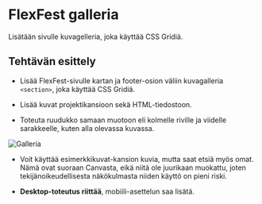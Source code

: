 # FlexFest galleria

Lisätään sivulle kuvagelleria, joka käyttää CSS Gridiä.

## Tehtävän esittely

- Lisää FlexFest-sivulle kartan ja footer-osion väliin kuvagalleria `<section>`, joka käyttää CSS Gridiä.

- Lisää kuvat projektikansioon sekä HTML-tiedostoon.

- Toteuta ruudukko samaan muotoon eli kolmelle riville ja viidelle sarakkeelle, kuten alla olevassa kuvassa.

![Galleria](grid-asettelu.png)

- Voit käyttää esimerkkikuvat-kansion kuvia, mutta saat etsiä myös omat. Nämä ovat suoraan Canvasta, eikä niitä ole juurikaan muokattu, joten tekijänoikeudellisesta näkökulmasta niiden käyttö on pieni riski.

- **Desktop-toteutus riittää**, mobiili-asettelun saa lisätä.
